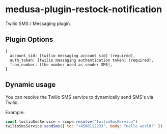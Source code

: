 # medusa-plugin-restock-notification

Twilio SMS / Messaging plugin.

## Plugin Options

```
{
  account_sid: [twilio messaging account sid] (required),
  auth_token: [twilio massaging authentication token] (required),
  from_number: [the number used as sender SMS],
}
```

## Dynamic usage

You can resolve the Twilio SMS service to dynamically send SMS's via Twilio.

Example:

```js
const twilioSmsService = scope.resolve("twilioSmsService")
twilioSmsService.sendSms({ to: "+4500112233", body: "Hello world!" })
```
